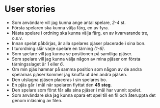 ﻿# User stories

- Som användare vill jag kunna ange antal spelare, *2-4* st.
- Första spelaren ska kunna välja färg, en av fyra.
- Nästa spelare i ordning ska kunna välja färg, en av kvarvarande tre, o.s.v.
- Innan spelat påbörjas, är alla spelares pjäser placerade i sina bon.
- I turordning slår varje spelare en tärning *(1-6)*.
- Som spelare vill jag kunna se positionen på samtliga pjäser.
- Som spelare vill jag kunna välja någon av mina pjäser om första tärningsslaget är *1* eller *6*.
- Om min pjäs hamnar på samma position som någon av de andra spelarnas pjäser kommer jag knuffa ut den andra pjäsen.
- Den utslagna pjäsen placeras i sin spelares bo.
- En pjäs går i mål när spelaren flyttat den **45 steg**.
- Den spelare som först får alla sina pjäser i mål har vunnit spelet.
- Som användare ska jag kunna spara ett spel till en fil och återuppta det genom inläsning av filen.


